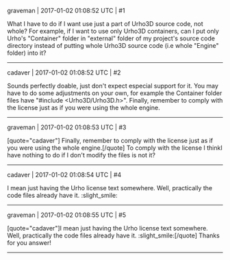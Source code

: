 graveman | 2017-01-02 01:08:52 UTC | #1

What I have to do if I want use just a part of Urho3D source code, not whole? 
For example, if I want to use only Urho3D containers, can I put only Urho's "Container" folder in   "external" folder of my project's source code directory instead of putting whole Urho3D source code (i.e whole "Engine" folder)  into it?

-------------------------

cadaver | 2017-01-02 01:08:52 UTC | #2

Sounds perfectly doable, just don't expect especial support for it. You may have to do some adjustments on your own, for example the Container folder files have "#include <Urho3D/Urho3D.h>". Finally, remember to comply with the license just as if you were using the whole engine.

-------------------------

graveman | 2017-01-02 01:08:53 UTC | #3

[quote="cadaver"] Finally, remember to comply with the license just as if you were using the whole engine.[/quote]
To comply with the license I thinkI have nothing to do if I don't modify the files is not it?

-------------------------

cadaver | 2017-01-02 01:08:54 UTC | #4

I mean just having the Urho license text somewhere. Well, practically the code files already have it. :slight_smile:

-------------------------

graveman | 2017-01-02 01:08:55 UTC | #5

[quote="cadaver"]I mean just having the Urho license text somewhere. Well, practically the code files already have it. :slight_smile:[/quote]
Thanks for you answer!

-------------------------

